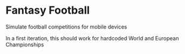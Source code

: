 # Fantasy Football

Simulate football competitions for mobile devices

In a first iteration, this should work for hardcoded World and European Championships
